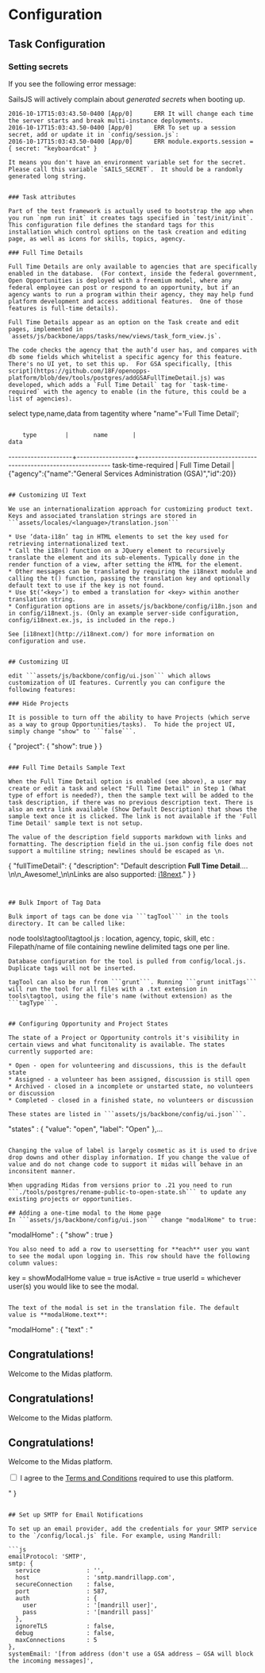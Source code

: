 Configuration
=====

## Task Configuration

### Setting secrets

If you see the following error message:

SailsJS will actively complain about _generated secrets_ when booting up.

```2016-10-17T15:03:43.50-0400 [App/0]      ERR This generated session secret is NOT OK for production!
2016-10-17T15:03:43.50-0400 [App/0]      ERR It will change each time the server starts and break multi-instance deployments.
2016-10-17T15:03:43.50-0400 [App/0]      ERR To set up a session secret, add or update it in `config/session.js`:
2016-10-17T15:03:43.50-0400 [App/0]      ERR module.exports.session = { secret: "keyboardcat" }

It means you don't have an environment variable set for the secret.  Please call this variable `SAILS_SECRET`.  It should be a randomly generated long string.


### Task attributes

Part of the test framework is actually used to bootstrap the app when you run `npm run init` it creates tags specified in `test/init/init`. This configuration file defines the standard tags for this installation which control options on the task creation and editing page, as well as icons for skills, topics, agency.

### Full Time Details

Full Time Details are only available to agencies that are specifically enabled in the database.  (For context, inside the federal government, Open Opportunities is deployed with a freemium model, where any federal employee can post or respond to an opportunity, but if an agency wants to run a program within their agency, they may help fund platform development and access additional features.  One of those features is full-time details).

Full Time Details appear as an option on the Task create and edit pages, implemented in `assets/js/backbone/apps/tasks/new/views/task_form_view.js`.

The code checks the agency that the auth’d user has, and compares with db some fields which whitelist a specific agency for this feature.  There's no UI yet, to set this up.  For GSA specifically, [this script](https://github.com/18F/openopps-platform/blob/dev/tools/postgres/addGSAFullTimeDetail.js) was developed, which adds a `Full Time Detail` tag for `task-time-required` with the agency to enable (in the future, this could be a list of agencies).

```
select type,name,data from tagentity where "name"='Full Time Detail';
```

```
        type        |       name       |                                data
--------------------+------------------+---------------------------------------------------------------------
 task-time-required | Full Time Detail | {"agency":{"name":"General Services Administration (GSA)","id":20}}
```

## Customizing UI Text

We use an internationalization approach for customizing product text.  Keys and associated translation strings are stored in ```assets/locales/<language>/translation.json```

* Use ‘data-i18n’ tag in HTML elements to set the key used for retrieving internationalized text.
* Call the i18n() function on a JQuery element to recursively translate the element and its sub-elements. Typically done in the render function of a view, after setting the HTML for the element.
* Other messages can be translated by requiring the i18next module and calling the t() function, passing the translation key and optionally default text to use if the key is not found.
* Use $t(‘<key>’) to embed a translation for <key> within another translation string.
* Configuration options are in assets/js/backbone/config/i18n.json and in config/i18next.js. (Only an example server-side configuration, config/i18next.ex.js, is included in the repo.)

See [i18next](http://i18next.com/) for more information on configuration and use.


## Customizing UI

edit ```assets/js/backbone/config/ui.json``` which allows customization of UI features. Currently you can configure the following features:

### Hide Projects

It is possible to turn off the ability to have Projects (which serve as a way to group Opportunities/tasks).  To hide the project UI, simply change "show" to ```false```.

```
{
  "project": {
    "show": true
  }
}
```

### Full Time Details Sample Text

When the Full Time Detail option is enabled (see above), a user may create or edit a task and select "Full Time Detail" in Step 1 (What type of effort is needed?), then the sample text will be added to the task description, if there was no previous description text. There is also an extra link available (Show Default Description) that shows the sample text once it is clicked. The link is not available if the 'Full Time Detail' sample text is not setup.

The value of the description field supports markdown with links and formatting. The description field in the ui.json config file does not support a multiline string; newlines should be escaped as \n.

```
{
  "fullTimeDetail": {
    "description": "Default description **Full Time Detail**.... \n\n_Awesome!_\n\nLinks are also supported: [i18next](http://i18next.com/)."
  }
}
```


## Bulk Import of Tag Data

Bulk import of tags can be done via ```tagTool``` in the tools directory. It can be called like:
```
node tools\tagtool\tagtool.js <tagType> <tagFile>
<tagType>: location, agency, topic, skill, etc
<tagFile>: Filepath/name of file containing newline delimited tags one per line.
```
Database configuration for the tool is pulled from config/local.js. Duplicate tags will not be inserted.

tagTool can also be run from ```grunt```. Running ```grunt initTags``` will run the tool for all files with a .txt extension in tools\tagtool, using the file's name (without extension) as the ```tagType```.


## Configuring Opportunity and Project States

The state of a Project or Opportunity controls it's visibility in certain views and what funcitonality is available. The states currently supported are:

* Open - open for volunteering and discussions, this is the default state
* Assigned - a volunteer has been assigned, discussion is still open
* Archived - closed in a incomplete or unstarted state, no volunteers or discussion
* Completed - closed in a finished state, no volunteers or discussion

These states are listed in ```assets/js/backbone/config/ui.json```.
```
"states" :
    {
     "value": "open",
     "label": "Open"
    },...
```

Changing the value of label is largely cosmetic as it is used to drive drop downs and other display information. If you change the value of value and do not change code to support it midas will behave in an inconsitent manner.

When upgrading Midas from versions prior to .21 you need to run ```./tools/postgres/rename-public-to-open-state.sh``` to update any existing projects or opportunities.

## Adding a one-time modal to the Home page
In ```assets/js/backbone/config/ui.json``` change "modalHome" to true:
```
"modalHome" : {
    "show" : true
  }
```
You also need to add a row to usersetting for **each** user you want to see the modal upon logging in. This row should have the following column values:
```
key = showModalHome
value = true
isActive = true
userId = whichever user(s) you would like to see the modal.
```

The text of the modal is set in the translation file. The default value is **modalHome.text**:
```
"modalHome" : {
    "text" : "<section class='current'><h2>Congratulations!</h2><p>Welcome to the Midas platform.</p></section><section><h2>Congratulations!</h2><p>Welcome to the Midas platform.</p></section><section><h2>Congratulations!</h2><p>Welcome to the Midas platform.</p><p><input type='checkbox' class='tos-checkbox'/> I agree to the <a href=''>Terms and Conditions<a/> required to use this platform.</p></section>"
  }
  ```

## Set up SMTP for Email Notifications

To set up an email provider, add the credentials for your SMTP service to the `/config/local.js` file. For example, using Mandrill:

```js
  emailProtocol: 'SMTP',
  smtp: {
    service             : '',
    host                : 'smtp.mandrillapp.com',
    secureConnection    : false,
    port                : 587,
    auth                : {
      user              : '[mandrill user]',
      pass              : '[mandrill pass]'
    },
    ignoreTLS           : false,
    debug               : false,
    maxConnections      : 5
  },
  systemEmail: '[from address (don't use a GSA address — GSA will block the incoming messages]',
```

